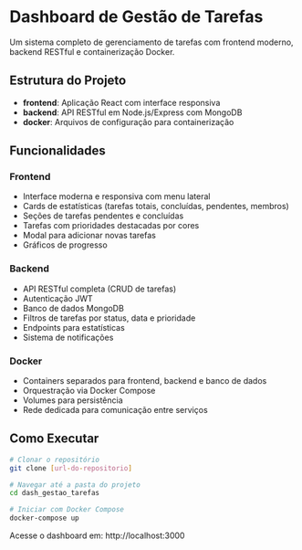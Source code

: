 # Dashboard de Gestão de Tarefas

Um sistema completo de gerenciamento de tarefas com frontend moderno, backend RESTful e containerização Docker.

## Estrutura do Projeto

- **frontend**: Aplicação React com interface responsiva
- **backend**: API RESTful em Node.js/Express com MongoDB
- **docker**: Arquivos de configuração para containerização

## Funcionalidades

### Frontend
- Interface moderna e responsiva com menu lateral
- Cards de estatísticas (tarefas totais, concluídas, pendentes, membros)
- Seções de tarefas pendentes e concluídas
- Tarefas com prioridades destacadas por cores
- Modal para adicionar novas tarefas
- Gráficos de progresso

### Backend
- API RESTful completa (CRUD de tarefas)
- Autenticação JWT
- Banco de dados MongoDB
- Filtros de tarefas por status, data e prioridade
- Endpoints para estatísticas
- Sistema de notificações

### Docker
- Containers separados para frontend, backend e banco de dados
- Orquestração via Docker Compose
- Volumes para persistência
- Rede dedicada para comunicação entre serviços

## Como Executar

```bash
# Clonar o repositório
git clone [url-do-repositorio]

# Navegar até a pasta do projeto
cd dash_gestao_tarefas

# Iniciar com Docker Compose
docker-compose up
```

Acesse o dashboard em: http://localhost:3000